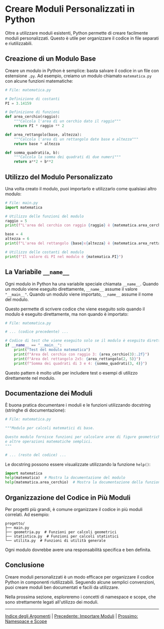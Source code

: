 # Creare Moduli Personalizzati in Python

Oltre a utilizzare moduli esistenti, Python permette di creare facilmente moduli personalizzati. Questo è utile per organizzare il codice in file separati e riutilizzabili.

## Creazione di un Modulo Base

Creare un modulo in Python è semplice: basta salvare il codice in un file con estensione `.py`. Ad esempio, creiamo un modulo chiamato `matematica.py` con alcune funzioni matematiche:

```python
# File: matematica.py

# Definizione di costanti
PI = 3.14159

# Definizione di funzioni
def area_cerchio(raggio):
    """Calcola l'area di un cerchio dato il raggio"""
    return PI * raggio ** 2

def area_rettangolo(base, altezza):
    """Calcola l'area di un rettangolo date base e altezza"""
    return base * altezza

def somma_quadrati(a, b):
    """Calcola la somma dei quadrati di due numeri"""
    return a**2 + b**2
```

## Utilizzo del Modulo Personalizzato

Una volta creato il modulo, puoi importarlo e utilizzarlo come qualsiasi altro modulo:

```python
# File: main.py
import matematica

# Utilizzo delle funzioni del modulo
raggio = 5
print(f"L'area del cerchio con raggio {raggio} è {matematica.area_cerchio(raggio):.2f}")

base = 4
altezza = 6
print(f"L'area del rettangolo {base}x{altezza} è {matematica.area_rettangolo(base, altezza)}")

# Utilizzo delle costanti del modulo
print(f"Il valore di PI nel modulo è {matematica.PI}")
```

## La Variabile `__name__`

Ogni modulo in Python ha una variabile speciale chiamata `__name__`. Quando un modulo viene eseguito direttamente, `__name__` assume il valore `"__main__"`. Quando un modulo viene importato, `__name__` assume il nome del modulo.

Questo permette di scrivere codice che viene eseguito solo quando il modulo è eseguito direttamente, ma non quando è importato:

```python
# File: matematica.py

# ... (codice precedente) ...

# Codice di test che viene eseguito solo se il modulo è eseguito direttamente
if __name__ == "__main__":
    print("Test del modulo matematica")
    print(f"Area del cerchio con raggio 3: {area_cerchio(3):.2f}")
    print(f"Area del rettangolo 2x5: {area_rettangolo(2, 5)}")
    print(f"Somma dei quadrati di 3 e 4: {somma_quadrati(3, 4)}")
```

Questo pattern è molto utile per includere test o esempi di utilizzo direttamente nel modulo.

## Documentazione dei Moduli

È buona pratica documentare i moduli e le funzioni utilizzando docstring (stringhe di documentazione):

```python
# File: matematica.py

"""Modulo per calcoli matematici di base.

Questo modulo fornisce funzioni per calcolare aree di figure geometriche
e altre operazioni matematiche semplici.
"""

# ... (resto del codice) ...
```

Le docstring possono essere visualizzate utilizzando la funzione `help()`:

```python
import matematica
help(matematica)  # Mostra la documentazione del modulo
help(matematica.area_cerchio)  # Mostra la documentazione della funzione
```

## Organizzazione del Codice in Più Moduli

Per progetti più grandi, è comune organizzare il codice in più moduli correlati. Ad esempio:

```
progetto/
├── main.py
├── geometria.py  # Funzioni per calcoli geometrici
├── statistica.py  # Funzioni per calcoli statistici
└── utilita.py  # Funzioni di utilità generale
```

Ogni modulo dovrebbe avere una responsabilità specifica e ben definita.

## Conclusione

Creare moduli personalizzati è un modo efficace per organizzare il codice Python in componenti riutilizzabili. Seguendo alcune semplici convenzioni, puoi creare moduli ben documentati e facili da utilizzare.

Nella prossima sezione, esploreremo i concetti di namespace e scope, che sono strettamente legati all'utilizzo dei moduli.

---

[Indice degli Argomenti](../README.md) | [Precedente: Importare Moduli](./02_importare_moduli.md) | [Prossimo: Namespace e Scope](./04_namespace_scope.md)